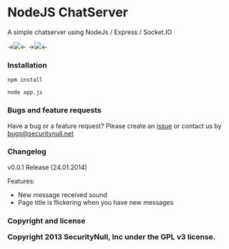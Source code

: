 <h1>NodeJS ChatServer</h1>

A simple chatserver using NodeJs / Express / Socket.IO

-><img src="http://img839.imageshack.us/img839/4701/lssg.png"></img><-
-><img src="http://img819.imageshack.us/img819/3057/tx8l.png"></img><-

<h3>Installation</h3>

```
npm install
```

```
node app.js
```

<h3>Bugs and feature requests</h3>
 
<p>Have a bug or a feature request? Please create an <a href="https://github.com/SecurityNull/nodejs-chatserver/issues">issue</a> or contact us by <a href="mailto:bugs@securitynull.net">bugs@securitynull.net</a></p>
 
<h3>Changelog</h3>

<p>v0.0.1 Release (24.01.2014)</p>

Features:

- New message received sound
- Page title is flickering when you have new messages

<h3>Copyright and license

Copyright 2013 SecurityNull, Inc under the GPL v3 license.<h3>
